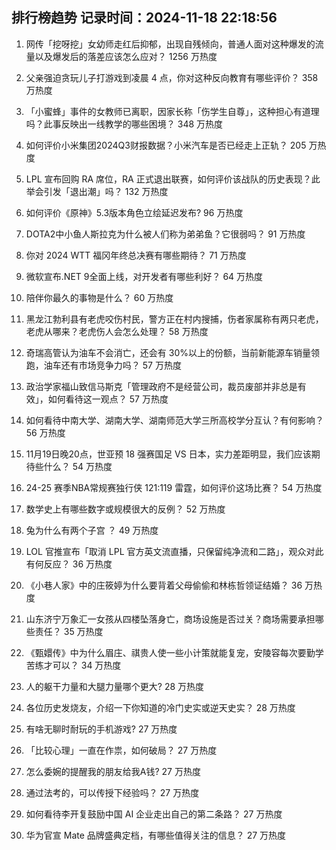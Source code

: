 
## 排行榜趋势 记录时间：2024-11-18 22:18:56
  
  1. 网传「挖呀挖」女幼师走红后抑郁，出现自残倾向，普通人面对这种爆发的流量以及爆发后的落差应该怎么应对？ 1256 万热度
    
  2. 父亲强迫贪玩儿子打游戏到凌晨 4 点，你对这种反向教育有哪些评价？ 358 万热度
    
  3. 「小蜜蜂」事件的女教师已离职，因家长称「伤学生自尊」，这种担心有道理吗？此事反映出一线教学的哪些困境？ 348 万热度
    
  4. 如何评价小米集团2024Q3财报数据？小米汽车是否已经走上正轨？ 205 万热度
    
  5. LPL 宣布回购 RA 席位，RA 正式退出联赛，如何评价该战队的历史表现？此举会引发「退出潮」吗？ 132 万热度
    
  6. 如何评价《原神》5.3版本角色立绘延迟发布? 96 万热度
    
  7. DOTA2中小鱼人斯拉克为什么被人们称为弟弟鱼？它很弱吗？ 91 万热度
    
  8. 你对 2024 WTT 福冈年终总决赛有哪些期待？ 71 万热度
    
  9. 微软宣布.NET 9全面上线，对开发者有哪些利好？ 64 万热度
    
  10. 陪伴你最久的事物是什么？ 60 万热度
    
  11. 黑龙江勃利县有老虎咬伤村民，警方正在村内搜捕，伤者家属称有两只老虎，老虎从哪来？老虎伤人会怎么处理？ 58 万热度
    
  12. 奇瑞高管认为油车不会消亡，还会有 30%以上的份额，当前新能源车销量领跑，油车还有市场竞争力吗？ 57 万热度
    
  13. 政治学家福山致信马斯克「管理政府不是经营公司，裁员废部并非总是有效」，如何看待这一观点？ 57 万热度
    
  14. 如何看待中南大学、湖南大学、湖南师范大学三所高校学分互认？有何影响？ 56 万热度
    
  15. 11月19日晚20点，世亚预 18 强赛国足 VS 日本，实力差距明显，我们应该期待些什么？ 54 万热度
    
  16. 24-25 赛季NBA常规赛独行侠 121:119 雷霆，如何评价这场比赛？ 54 万热度
    
  17. 数学史上有哪些数字或规模很大的反例？ 52 万热度
    
  18. 兔为什么有两个子宫 ？ 49 万热度
    
  19. LOL 官推宣布「取消 LPL 官方英文流直播，只保留纯净流和二路」，观众对此有何反应？ 36 万热度
    
  20. 《小巷人家》中的庄筱婷为什么要背着父母偷偷和林栋哲领证结婚？ 36 万热度
    
  21. 山东济宁万象汇一女孩从四楼坠落身亡，商场设施是否过关？商场需要承担哪些责任？ 35 万热度
    
  22. 《甄嬛传》中为什么眉庄、祺贵人使一些小计策就能复宠，安陵容每次要勤学苦练才可以？ 34 万热度
    
  23. 人的躯干力量和大腿力量哪个更大? 28 万热度
    
  24. 各位历史发烧友，介绍一下你知道的冷门史实或逆天史实？ 28 万热度
    
  25. 有啥无聊时耐玩的手机游戏? 27 万热度
    
  26. 「比较心理」一直在作祟，如何破局？ 27 万热度
    
  27. 怎么委婉的提醒我的朋友给我A钱? 27 万热度
    
  28. 通过法考的，可以传授下经验吗？ 27 万热度
    
  29. 如何看待李开复鼓励中国 AI 企业走出自己的第二条路？ 27 万热度
    
  30. 华为官宣 Mate 品牌盛典定档，有哪些值得关注的信息？ 27 万热度
    